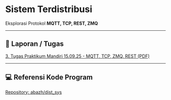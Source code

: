 # Sistem Terdistribusi  
Eksplorasi Protokol **MQTT, TCP, REST, ZMQ**

---

## 📄 Laporan / Tugas
[3. Tugas Praktikum Mandiri 15.09.25 - MQTT, TCP, ZMQ, REST (PDF)](https://github.com/yayanrr-cmyk/Sistem-Terdistribusi_Lingkungan-Praktik-Mandiri_15.09.25/blob/main/3.%20Tugas%20Praktikum%20Mandiri%2015.09.25_MQTT_TCP_ZMQ_REST_fix.pdf)

---

## 💻 Referensi Kode Program
[Repository: abazh/dist_sys](https://github.com/abazh/dist_sys)

